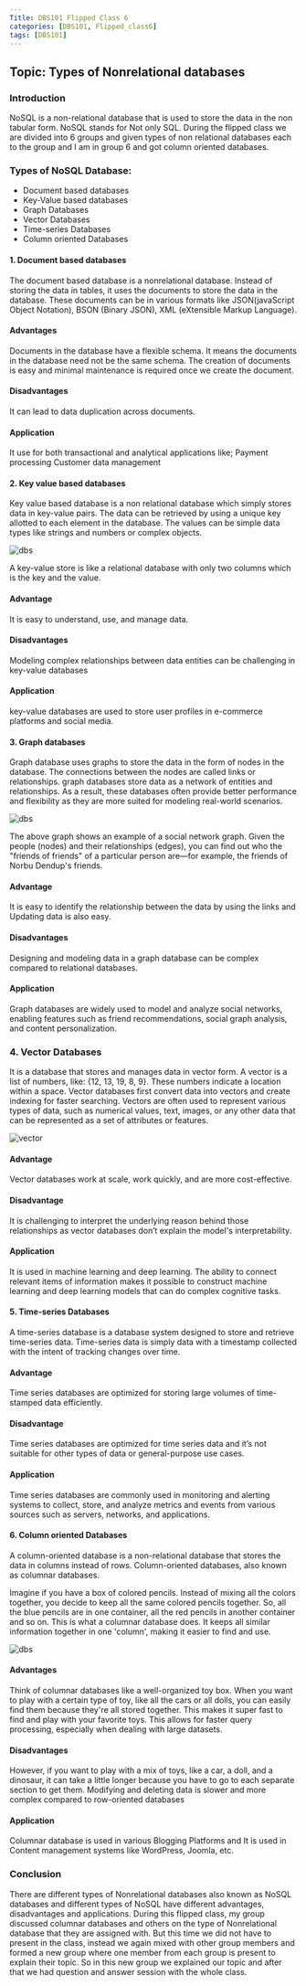 ```yaml
---
Title: DBS101 Flipped Class 6
categories: [DBS101, Flipped_class6]
tags: [DBS101]
---
```


## Topic: Types of Nonrelational databases
### Introduction
NoSQL is a non-relational database that is used to store the data in the non tabular form. NoSQL stands for Not only SQL. During the flipped class we are divided into 6 groups and given types of non relational databases each to the group and I am in group 6 and got column oriented databases.

### Types of NoSQL Database:
- Document based databases
- Key-Value based databases
- Graph Databases
- Vector Databases
- Time-series Databases
- Column oriented Databases 

#### 1. Document based databases
The document based database is a nonrelational database. Instead of storing the data in tables, it uses the documents to store the data in the database. These documents can be in various formats like JSON(javaScript Object Notation), BSON (Binary JSON), XML (eXtensible Markup Language).

#### Advantages
Documents in the database have a flexible schema. It means the documents in the database need not be the same schema. The creation of documents is easy and minimal maintenance is required once we create the document.

#### Disadvantages
It can lead to data duplication across documents. 

#### Application
It use for both transactional and analytical applications like;
Payment processing
Customer data management

#### 2. Key value based databases
Key value based database is a non relational database which simply stores data in key-value pairs. The data can be retrieved by using a unique key allotted to each element in the database. The values can be simple data types like strings and numbers or complex objects.

![dbs](pictures/kv.png)

A key-value store is like a relational database with only two columns which is the key and the value.

#### Advantage 
It is easy to understand, use, and manage data.

#### Disadvantages
Modeling complex relationships between data entities can be challenging in key-value databases

#### Application
key-value databases are used to store user profiles in e-commerce platforms and social media. 


#### 3. Graph databases
Graph database uses graphs to store the data in the form of nodes in the database. The connections between the nodes are called links or relationships. graph databases store data as a network of entities and relationships. As a result, these databases often provide better performance and flexibility as they are more suited for modeling real-world scenarios.

![dbs](pictures/graph.png)


The above graph shows an example of a social network graph. Given the people (nodes) and their relationships (edges), you can find out who the "friends of friends" of a particular person are—for example, the friends of Norbu Dendup's friends.

#### Advantage
It is easy to identify the relationship between the data by using the links and Updating data is also easy.

#### Disadvantages
Designing and modeling data in a graph database can be complex compared to relational databases. 

#### Application 
Graph databases are widely used to model and analyze social networks, enabling features such as friend recommendations, social graph analysis, and content personalization.


### 4. Vector Databases
It is a database that stores and manages data in vector form. A vector is a list of numbers, like: {12, 13, 19, 8, 9}. These numbers indicate a location within a space. Vector databases first convert data into vectors and create indexing for faster searching. Vectors are often used to represent various types of data, such as numerical values, text, images, or any other data that can be represented as a set of attributes or features.

![vector](pictures/vector.png)

#### Advantage 
Vector databases work at scale, work quickly, and are more cost-effective.

#### Disadvantage
It is challenging to interpret the underlying reason behind those relationships as vector databases don’t explain the model's interpretability.

#### Application
It is used in machine learning and deep learning. The ability to connect relevant items of information makes it possible to construct machine learning and deep learning models that can do complex cognitive tasks.

#### 5. Time-series Databases
A time-series database is a database system designed to store and retrieve time-series data. Time-series data is simply data with a timestamp collected with the intent of tracking changes over time.

#### Advantage
Time series databases are optimized for storing large volumes of time-stamped data efficiently.

#### Disadvantage
Time series databases are optimized for time series data and it’s  not suitable for other types of data or general-purpose use cases.

#### Application
Time series databases are commonly used in monitoring and alerting systems to collect, store, and analyze metrics and events from various sources such as servers, networks, and applications.

#### 6. Column oriented Databases 
A column-oriented database is a non-relational database that stores the data in columns instead of rows. Column-oriented databases, also known as columnar databases.

Imagine if you have a box of colored pencils. Instead of mixing all the colors together, you decide to keep all the same colored pencils together. So, all the blue pencils are in one container, all the red pencils in another container and so on. This is what a columnar database does. It keeps all similar information together in one 'column', making it easier to find and use.

![dbs](pictures/columnar.png)

#### Advantages
Think of columnar databases like a well-organized toy box. When you want to play with a certain type of toy, like all the cars or all dolls, you can easily find them because they're all stored together. This makes it super fast to find and play with your favorite toys.
This allows for faster query processing, especially when dealing with large datasets.


#### Disadvantages
However, if you want to play with a mix of toys, like a  car, a doll, and a dinosaur, it can take a little longer because you have to go to each separate section to get them.
Modifying and deleting data is slower and more complex compared to row-oriented databases

#### Application
Columnar database is used in various Blogging Platforms and It is used in Content management systems like WordPress, Joomla, etc.

### Conclusion
There are different types of Nonrelational databases also known as NoSQL databases and different types of NoSQL have different advantages, disadvantages and applications. During this flipped class, my group  discussed columnar databases and others on the type of Nonrelational database that they are assigned with. But this time we did not have to present in the class, instead we again mixed with other group members and formed a new group where one member from each group is present to explain their topic. So in this new group we explained our topic and after that we had question and answer session with the whole class.  

